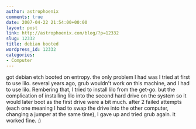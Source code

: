 ```yaml
---
author: astrophoenix
comments: true
date: 2007-04-22 21:54:00+00:00
layout: post
link: http://astrophoenix.com/blog/?p=12332
slug: 12332
title: debian booted
wordpress_id: 12332
categories:
- Computer
---
```


got debian etch booted on entropy. the only problem I had was I tried at first to use lilo. several years ago, grub wouldn't work on this machine, and I had to use lilo. Rembering that, I tried to install lilo from the get-go. but the complication of installing lilo into the second hard drive on the system so it would later boot as the first drive were a bit much. after 2 failed attempts (each one meaning I had to swap the drive into the other computer, changing a jumper at the same time), I gave up and tried grub again. it worked fine. :)
